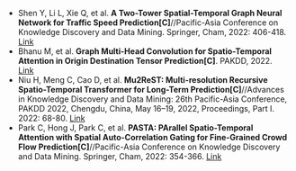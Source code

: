 * Shen Y, Li L, Xie Q, et al. <b>A Two-Tower Spatial-Temporal Graph Neural Network for Traffic Speed Prediction[C]</b>//Pacific-Asia Conference on Knowledge Discovery and Data Mining. Springer, Cham, 2022: 406-418. [Link](https://link.springer.com/chapter/10.1007/978-3-031-05933-9_32)
* Bhanu M, et al. <b>Graph Multi-Head Convolution for Spatio-Temporal Attention in Origin Destination Tensor Prediction[C]</b>. PAKDD, 2022. [Link](https://link.springer.com/chapter/10.1007/978-3-031-05933-9_36)
* Niu H, Meng C, Cao D, et al. <b>Mu2ReST: Multi-resolution Recursive Spatio-Temporal Transformer for Long-Term Prediction[C]</b>//Advances in Knowledge Discovery and Data Mining: 26th Pacific-Asia Conference, PAKDD 2022, Chengdu, China, May 16–19, 2022, Proceedings, Part I. 2022: 68-80. [Link](https://link.springer.com/chapter/10.1007/978-3-031-05933-9_6)
* Park C, Hong J, Park C, et al. <b>PASTA: PArallel Spatio-Temporal Attention with Spatial Auto-Correlation Gating for Fine-Grained Crowd Flow Prediction[C]</b>//Pacific-Asia Conference on Knowledge Discovery and Data Mining. Springer, Cham, 2022: 354-366. [Link](https://link.springer.com/chapter/10.1007/978-3-031-05933-9_28)
